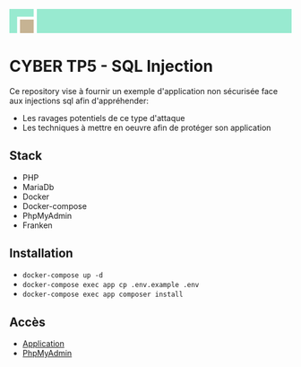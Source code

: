 ![separe](https://github.com/studoo-app/.github/blob/main/profile/studoo-banner-logo.png)
# CYBER TP5 - SQL Injection

Ce repository vise à fournir un exemple d'application non sécurisée face aux injections sql
afin d'appréhender:
- Les ravages potentiels de ce type d'attaque
- Les techniques à mettre en oeuvre afin de protéger son application

## Stack

- PHP
- MariaDb
- Docker
- Docker-compose
- PhpMyAdmin
- Franken

## Installation

- `docker-compose up -d`
- `docker-compose exec app cp .env.example .env`
- `docker-compose exec app composer install`

## Accès

- [Application](http://localhost:8002)
- [PhpMyAdmin](http://localhost:8081)